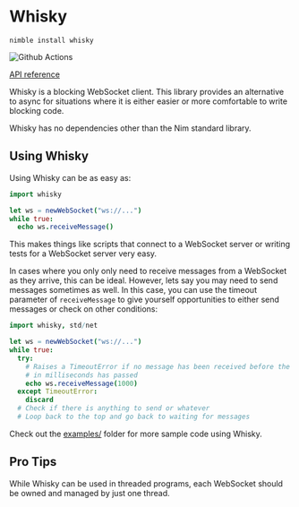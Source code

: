 # Whisky

`nimble install whisky`

![Github Actions](https://github.com/guzba/whisky/workflows/Github%20Actions/badge.svg)

[API reference](https://nimdocs.com/guzba/whisky)

Whisky is a blocking WebSocket client. This library provides an alternative to async for situations where it is either easier or more comfortable to write blocking code.

Whisky has no dependencies other than the Nim standard library.

## Using Whisky

Using Whisky can be as easy as:

```nim
import whisky

let ws = newWebSocket("ws://...")
while true:
  echo ws.receiveMessage()
```

This makes things like scripts that connect to a WebSocket server or writing tests for a WebSocket server very easy.

In cases where you only only need to receive messages from a WebSocket as they arrive, this can be ideal. However, lets say you may need to send messages sometimes as well. In this case, you can use the timeout parameter of `receiveMessage` to give yourself opportunities to either send messages or check on other conditions:

```nim
import whisky, std/net

let ws = newWebSocket("ws://...")
while true:
  try:
    # Raises a TimeoutError if no message has been received before the timeout
    # in milliseconds has passed
    echo ws.receiveMessage(1000)
  except TimeoutError:
    discard
  # Check if there is anything to send or whatever
  # Loop back to the top and go back to waiting for messages
```

Check out the [examples/](https://github.com/guzba/whisky/tree/master/examples) folder for more sample code using Whisky.

## Pro Tips

While Whisky can be used in threaded programs, each WebSocket should be owned and managed by just one thread.
